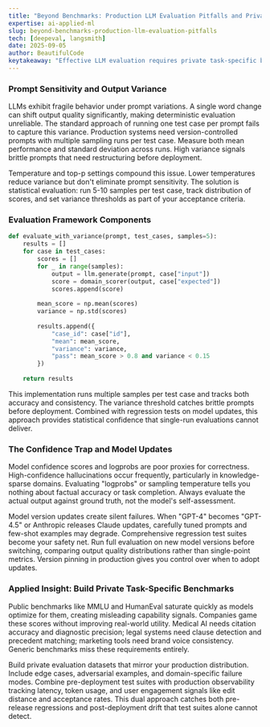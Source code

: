 ```yaml
---
title: "Beyond Benchmarks: Production LLM Evaluation Pitfalls and Private Test Suites"
expertise: ai-applied-ml
slug: beyond-benchmarks-production-llm-evaluation-pitfalls
tech: [deepeval, langsmith]
date: 2025-09-05
author: BeautifulCode
keytakeaway: "Effective LLM evaluation requires private task-specific benchmarks, statistical sampling to handle prompt sensitivity, and production observability to catch failures that synthetic tests miss."
---
```


### Prompt Sensitivity and Output Variance

LLMs exhibit fragile behavior under prompt variations. A single word change can shift output quality significantly, making deterministic evaluation unreliable. The standard approach of running one test case per prompt fails to capture this variance. Production systems need version-controlled prompts with multiple sampling runs per test case. Measure both mean performance and standard deviation across runs. High variance signals brittle prompts that need restructuring before deployment.

Temperature and top-p settings compound this issue. Lower temperatures reduce variance but don't eliminate prompt sensitivity. The solution is statistical evaluation: run 5-10 samples per test case, track distribution of scores, and set variance thresholds as part of your acceptance criteria.

### Evaluation Framework Components

```python
def evaluate_with_variance(prompt, test_cases, samples=5):
    results = []
    for case in test_cases:
        scores = []
        for _ in range(samples):
            output = llm.generate(prompt, case["input"])
            score = domain_scorer(output, case["expected"])
            scores.append(score)
        
        mean_score = np.mean(scores)
        variance = np.std(scores)
        
        results.append({
            "case_id": case["id"],
            "mean": mean_score,
            "variance": variance,
            "pass": mean_score > 0.8 and variance < 0.15
        })
    
    return results
```

This implementation runs multiple samples per test case and tracks both accuracy and consistency. The variance threshold catches brittle prompts before deployment. Combined with regression tests on model updates, this approach provides statistical confidence that single-run evaluations cannot deliver.

### The Confidence Trap and Model Updates

Model confidence scores and logprobs are poor proxies for correctness. High-confidence hallucinations occur frequently, particularly in knowledge-sparse domains. Evaluating "logprobs" or sampling temperature tells you nothing about factual accuracy or task completion. Always evaluate the actual output against ground truth, not the model's self-assessment.

Model version updates create silent failures. When "GPT-4" becomes "GPT-4.5" or Anthropic releases Claude updates, carefully tuned prompts and few-shot examples may degrade. Comprehensive regression test suites become your safety net. Run full evaluation on new model versions before switching, comparing output quality distributions rather than single-point metrics. Version pinning in production gives you control over when to adopt updates.

### Applied Insight: Build Private Task-Specific Benchmarks

Public benchmarks like MMLU and HumanEval saturate quickly as models optimize for them, creating misleading capability signals. Companies game these scores without improving real-world utility. Medical AI needs citation accuracy and diagnostic precision; legal systems need clause detection and precedent matching; marketing tools need brand voice consistency. Generic benchmarks miss these requirements entirely.

Build private evaluation datasets that mirror your production distribution. Include edge cases, adversarial examples, and domain-specific failure modes. Combine pre-deployment test suites with production observability tracking latency, token usage, and user engagement signals like edit distance and acceptance rates. This dual approach catches both pre-release regressions and post-deployment drift that test suites alone cannot detect.